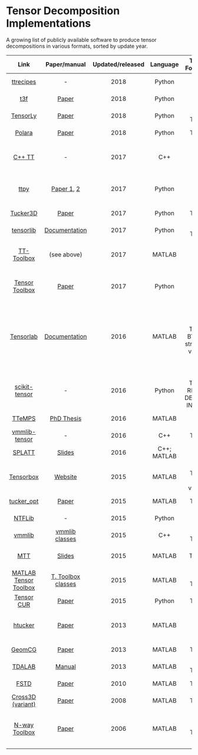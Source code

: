 # Tensor Decomposition Implementations

A growing list of publicly available software to produce tensor decompositions in various formats, sorted by update year.

| Link |  Paper/manual | Updated/released | Language | Tensor Format(s) | Type
|:--:|:--:|:--:|:--:|:--:|:--:|
| [ttrecipes](https://github.com/rballester/ttrecipes) | - | 2018 | Python | TT | Compression; completion
| [t3f](https://github.com/Bihaqo/t3f) | [Paper](https://arxiv.org/abs/1801.01928) | 2018 | Python | TT | Regression; deep learning
| [TensorLy](https://tensorly.github.io/stable/index.html) | [Paper](https://arxiv.org/abs/1610.09555) | 2018 | Python | Cp; Tucker | Tensor regression
| [Polara](https://github.com/Evfro/polara) | [Paper](https://arxiv.org/abs/1607.04228) | 2018 | Python | Tucker | Sparse compression
| [C++ TT](https://bitbucket.org/dzheltkov/c-tt-library) | - | 2017 | C++ | TT | Dense compression; adaptive sampling
| [ttpy](https://github.com/oseledets/ttpy) | [Paper 1](http://spring.inm.ras.ru/osel/wp-content/plugins/wp-publications-archive/openfile.php?action=open&file=28), [2](http://www.mat.uniroma2.it/~tvmsscho/papers/Tyrtyshnikov5.pdf) | 2017 | Python | TT | Dense compression; adaptive sampling
| [Tucker3D](https://github.com/rakhuba/tucker3d) | [Paper](http://arxiv.org/pdf/1402.5649.pdf) | 2017 | Python | Tucker | Adaptive sampling
| [tensorlib](https://github.com/tensorlib/tensorlib) | [Documentation](http://tensorlib.github.io/) | 2017 | Python | CP; Tucker | Dense compression
| [TT-Toolbox](https://github.com/oseledets/TT-Toolbox) | (see above) | 2017 | MATLAB | TT | Dense compression; adaptive sampling
| [Tensor Toolbox](https://pypi.python.org/pypi/TensorToolbox/) | [Paper](http://epubs.siam.org/doi/pdf/10.1137/15M1036919) | 2017 | Python | TT | Dense compression; adaptive sampling
| [Tensorlab](http://www.tensorlab.net/) | [Documentation](http://www.tensorlab.net/doc/) | 2016 | MATLAB | CP; Tucker; BTD; TT; structured variants | Dense and sparse compression (with optional constraints); tensor completion; adaptive sampling
| [scikit-tensor](https://github.com/mnick/scikit-tensor) | - | 2016 | Python | CP; Tucker; RESCAL; DEDICOM; INDSCAL | Dense/sparse compression
| [TTeMPS](http://anchp.epfl.ch/TTeMPS) | [PhD Thesis](https://infoscience.epfl.ch/record/217938) | 2016 | MATLAB | TT | Tensor completion
| [vmmlib-tensor](https://github.com/rballester/vmmlib-tensor) | - | 2016 | C++ | Tucker | Dense compression
| [SPLATT](http://shaden.io/splatt.html) | [Slides](http://www.shaden.io/pdf/2015-Smith-SPLATT-slides.pdf) | 2016 | C++; MATLAB | CP | Sparse compression
| [Tensorbox](http://www.bsp.brain.riken.jp/~phan/index.html#tensorbox) | [Website](http://www.bsp.brain.riken.jp/~phan/) | 2015 | MATLAB | CP, Tucker and variants | Dense compression (with various constraints)
| [tucker_opt](http://www.lair.irb.hr/ikopriva/Data/PhD_Students/mfilipovic/tucker_low_rank_completion_codes.zip) | [Paper](http://www.lair.irb.hr/ikopriva/Data/PhD_Students/mfilipovic/tc_paper.pdf) | 2015 | MATLAB | Tucker | Tensor completion
| [NTFLib](https://github.com/stitchfix/NTFLib) | - | 2015 | Python | NTF | Sparse compression
| [vmmlib](https://github.com/VMML/vmmlib) | [vmmlib classes](https://files.ifi.uzh.ch/vmml/ta_tutorial/vmmlib_ta_classes.pdf) | 2015 | C++ | CP; Tucker | Dense compression
| [MTT](https://github.com/andrewssobral/mtt) | [Slides](http://www.slideshare.net/andrewssobral/matrix-and-tensor-tools-for-computer-vision) | 2015 | MATLAB | CP; Tucker; NTF | Dense compression
| [MATLAB Tensor Toolbox](http://www.sandia.gov/~tgkolda/TensorToolbox/index-2.6.html) | [T. Toolbox classes](http://dl.acm.org/citation.cfm?doid=1186785.1186794) | 2015 | MATLAB | CP; Tucker | Dense/sparse compression
| [Tensor CUR](https://github.com/arvindks/tensorcur) | [Paper](http://arxiv.org/pdf/1511.05208v3) | 2015 | Python | Tucker | Adaptive sampling
| [htucker](http://anchp.epfl.ch/htucker) | [Paper](http://sma.epfl.ch/~anchpcommon/publications/htucker.pdf) | 2013 | MATLAB | HT | Dense compression; adaptive samping
| [GeomCG](http://anchp.epfl.ch/geomCG) | [Paper](http://sma.epfl.ch/~anchpcommon/publications/tensorcompletion.pdf) | 2013 | MATLAB | Tucker | Tensor completion
| [TDALAB](http://bsp.brain.riken.jp/TDALAB/) | [Manual](http://bsp.brain.riken.jp/~zhougx/tdalab/tdalab_guide.pdf) | 2013 | MATLAB | CP; Tucker | Dense compression
| [FSTD](web.fi.uba.ar/~ccaiafa/Code/FSTD1_package.rar) | [Paper](http://ac.els-cdn.com/S0024379510001394/1-s2.0-S0024379510001394-main.pdf?_tid=2b4511cc-51c3-11e6-8551-00000aab0f01&acdnat=1469381116_ac0c8c104651f51a54c0664b7b9466cf) | 2010 | MATLAB | Tucker | Adaptive sampling
| [Cross3D (variant)](http://spring.inm.ras.ru/osel/download/3d.tgz) | [Paper](http://spring.inm.ras.ru/osel/wp-content/plugins/wp-publications-archive/openfile.php?action=open&file=5) | 2008 | MATLAB | Tucker | Adaptive sampling
| [N-way Toolbox](http://www.models.life.ku.dk/nwaytoolbox) | [Paper](http://www.models.life.ku.dk/sites/default/files/TheNwayToolboxforMATLAB.pdf) | 2006 | MATLAB | CP, Tucker | Dense compression (optionally with missing values)
